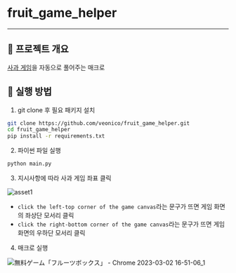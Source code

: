 # fruit_game_helper

---

## 🍎 프로젝트 개요

[사과 게임](https://www.gamesaien.com/game/fruit_box_a/)을 자동으로 풀어주는 매크로

## 🍎 실행 방법

1. git clone 후 필요 패키지 설치

```bash
git clone https://github.com/veonico/fruit_game_helper.git
cd fruit_game_helper
pip install -r requirements.txt
```

2. 파이썬 파일 실행

```bash
python main.py
```

3. 지시사항에 따라 사과 게임 좌표 클릭

![asset1](https://user-images.githubusercontent.com/47023884/222364250-e03b89b0-34c6-4c6f-8c59-5bb38853f019.png)

- `click the left-top corner of the game canvas`라는 문구가 뜨면 게임 화면의 좌상단 모서리 클릭
- `click the right-bottom corner of the game canvas`라는 문구가 뜨면 게임 화면의 우하단 모서리 클릭

4. 매크로 실행

![無料ゲーム「フルーツボックス」 - Chrome 2023-03-02 16-51-06_1](https://user-images.githubusercontent.com/47023884/222366226-baa34e10-3777-48ea-ae30-e4f666003b65.gif)
